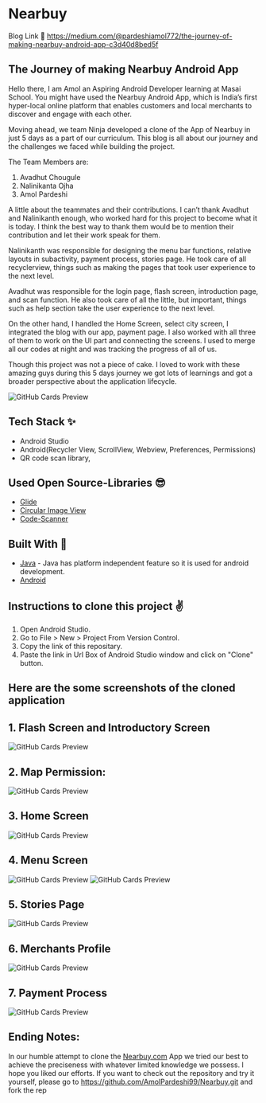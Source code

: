 # Nearbuy

 Blog Link 🔗 https://medium.com/@pardeshiamol772/the-journey-of-making-nearbuy-android-app-c3d40d8bed5f

## The Journey of making Nearbuy Android App

Hello there, I am Amol an Aspiring Android Developer learning at Masai School. You might have used the Nearbuy Android App, which is India’s first hyper-local online platform that enables customers and local merchants to discover and engage with each other.

Moving ahead, we team Ninja developed a clone of the App of Nearbuy in just 5 days as a part of our curriculum. This blog is all about our journey and the challenges we faced while building the project.

The Team Members are:
1. Avadhut Chougule
2. Nalinikanta Ojha
3. Amol Pardeshi


A little about the teammates and their contributions.
I can’t thank Avadhut and Nalinikanth enough, who worked hard for this project to become what it is today. I think the best way to thank them would be to mention their contribution and let their work speak for them.

Nalinikanth was responsible for designing the menu bar functions, relative layouts in subactivity, payment process, stories page. He took care of all recyclerview, things such as making the pages that took user experience to the next level.

Avadhut was responsible for the login page, flash screen, introduction page, and scan function. He also took care of all the little, but important, things such as help section take the user experience to the next level.

On the other hand, I handled the Home Screen, select city screen, I integrated the blog with our app, payment page. I also worked with all three of them to work on the UI part and connecting the screens. I used to merge all our codes at night and was tracking the progress of all of us.

Though this project was not a piece of cake. I loved to work with these amazing guys during this 5 days journey we got lots of learnings and got a broader perspective about the application lifecycle.

![GitHub Cards Preview](https://miro.medium.com/max/900/1*UqxPWmBk5bpaYX9XCDej7g.png)

## Tech Stack ✨
- Android Studio
- Android(Recycler View, ScrollView, Webview, Preferences, Permissions)
- QR code scan library,

## Used Open Source-Libraries 😎
- [Glide](https://github.com/bumptech/glide)
- [Circular Image View](https://github.com/hdodenhof/CircleImageView)
- [Code-Scanner](https://github.com/yuriy-budiyev/code-scanner.git)

## Built With 🚀
- [Java](https://www.java.com/en/) - Java has platform independent feature so it is used for android development.
- [Android](https://www.android.com/intl/en_in/)

## Instructions to clone this project ✌
1. Open Android Studio.
2. Go to File > New > Project From Version Control.
3. Copy the link of this repositary.
4. Paste the link in Url Box of Android Studio window and click on "Clone" button.

## Here are the some screenshots of the cloned application
##
## 1. Flash Screen and Introductory Screen
![GitHub Cards Preview](https://miro.medium.com/max/875/1*h1Cqu91a0Xwrmj2dmklX9A.jpeg)
##
## 2. Map Permission:
![GitHub Cards Preview](https://miro.medium.com/max/875/1*JuDxVDEts7RyEA4Ur9iSKA.jpeg)
##
## 3. Home Screen
![GitHub Cards Preview](https://miro.medium.com/max/875/1*Lb5wzvPYR6ifxxitGypucg.jpeg)
##
## 4. Menu Screen 
![GitHub Cards Preview](https://miro.medium.com/max/875/1*WcXVUG4OHI7F7ymX_Exxvw.jpeg)
![GitHub Cards Preview](https://miro.medium.com/max/875/1*eANdla9_Uuok2hHeAX15yQ.jpeg)
##
## 5. Stories Page
![GitHub Cards Preview](https://miro.medium.com/max/875/1*8xSL2yI2LWmXAObwx7DddQ.jpeg)
##
## 6. Merchants Profile
![GitHub Cards Preview](https://miro.medium.com/max/875/1*SRW-AzcqCIefdXrbAh1Asg.jpeg)
##
## 7. Payment Process
![GitHub Cards Preview](https://miro.medium.com/max/875/1*UQOjuWYOocmB9VPOGpFxoA.jpeg)
##
##

## Ending Notes:
In our humble attempt to clone the [Nearbuy.com](www.nearbuy.com) App we tried our best to achieve the preciseness with whatever limited knowledge we possess. I hope you liked our efforts.
If you want to check out the repository and try it yourself, please go to https://github.com/AmolPardeshi99/Nearbuy.git and fork the rep
